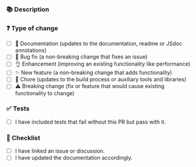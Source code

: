 <!--- ☝️ PR title should follow conventional commits (https://conventionalcommits.org) -->
### 📚 Description
<!-- Describe your changes in detail -->
<!-- Why is this change required? What problem does it solve? -->

### ❓ Type of change
<!-- What types of changes does your code introduce? Put an `x` in all the boxes that apply. -->

- [ ] 📖 Documentation (updates to the documentation, readme or JSdoc annotations)
- [ ] 🐞 Bug fix (a non-breaking change that fixes an issue)
- [ ] 👌 Enhancement (improving an existing functionality like performance)
- [ ] ✨ New feature (a non-breaking change that adds functionality)
- [ ] 🧹 Chore (updates to the build process or auxiliary tools and libraries)
- [ ] ⚠️ Breaking change (fix or feature that would cause existing functionality to change)

### ✅ Tests
<!-- Describe the tests you have added -->

- [ ] I have included tests that fail without this PR but pass with it.

### 📝 Checklist
<!-- Put an `x` in all the boxes that apply -->
<!-- If your change requires a documentation PR, please link it appropriately -->
<!-- If you're unsure about any of these, don't hesitate to ask. -->

- [ ] I have linked an issue or discussion.
- [ ] I have updated the documentation accordingly.
